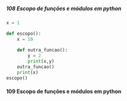 #####  108 Escopo de funções e módulos em python

```python
x = 1

def escopo():
    x = 10
    
    def outra_funcao():
        y = 2 
        print(x,y)
    outra_funcao()
    print(x)
escopo()
```

####  109 Escopo de funções e módulos em python


